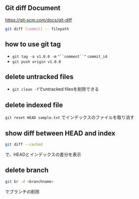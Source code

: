 ## Git diff Document
https://git-scm.com/docs/git-diff

```sh
git diff [commit] -- filepath
```

## how to use git tag
- `git tag -a v1.0.0 -m` `"``comment``"` `commit_id`
- `git push origin v1.0.0`
## delete untracked files
- `git clean -f`でuntracked filesを削除できる

## delete indexed file
`git reset HEAD sample.txt`
でインデックスのファイルを取り消す

## show diff between HEAD and index

```sh
git diff --cached
```
で、HEADとインデックスの差分を表示

## delete branch
```sh
git br -d <branchname>
```
でブランチの削除
